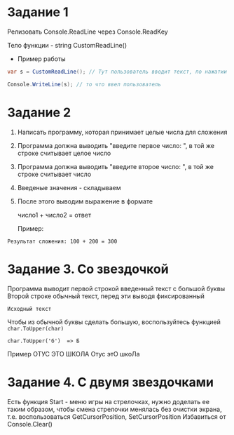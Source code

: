 # Задание 1
Релизовать Console.ReadLine через Console.ReadKey

Тело функции - string CustomReadLine()


- Пример работы

```csharp
var s = CustomReadLine(); // Тут пользователь вводит текст, по нажатии Enter - работа ее завершается

Console.WriteLine(s); // то что ввел пользователь
```




# Задание 2
1. Написать программу, которая принимает целые числа для сложения
2. Программа должна выводить "введите первое число: ",
   в той же строке считывает целое число
3. Программа должна выводить "введите второе число: ",
   в той же строке считывает число
4. Введеные значения - складываем 
5. После этого выводим выражение в формате
	
	число1 + число2 = ответ


	Пример:
```console
Результат сложения: 100 + 200 = 300
```


# Задание 3. Со звездочкой

Программа выводит первой строкой введенный текст с большой буквы
Второй строке обычный текст, перед эти выводя фиксированный
```
Исходный текст
```
Чтобы из обычной буквы сделать большую, воспользуйтесь функцией `char.ToUpper(char)`

```
char.ToUpper('б')  => Б
```


Пример
ОТУС ЭТО ШКОЛА
Отус этО шкоЛа

# Задание 4. C двумя звездочками

Есть функция Start - меню игры на стрелочках, нужно доделать ее таким образом,
чтобы смена стрелочки менялась без очистки экрана, т.е. воспользоваться GetCursorPosition, SetCursorPosition
Избавиться от Console.Clear()





